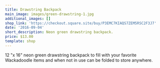 ```yaml
---
title: Drawstring Backpack
main_image: images/green-drawstring-1.jpg
additional_images: []
shop_link: 'https://checkout.square.site/buy/P3EMC7KIAQS7ZEM5RSC2F3J7'
date: '2016-09-04'
short_description: Neon green drawstring backpack.
price: $13.00
template: shop
---
```

12 "x 16" neon green drawstring backpack to fill with your favorite Wackadoodle items and when not in use can be folded to store anywhere.
